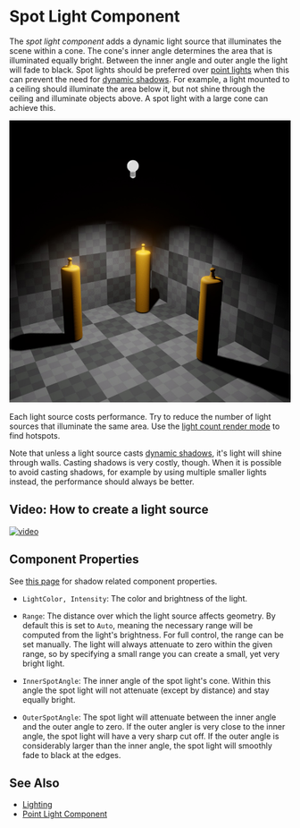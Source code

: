 # Spot Light Component

The *spot light component* adds a dynamic light source that illuminates the scene within a cone. The cone's inner angle determines the area that is illuminated equally bright. Between the inner angle and outer angle the light will fade to black. Spot lights should be preferred over [point lights](point-light-component.md) when this can prevent the need for [dynamic shadows](dynamic-shadows.md). For example, a light mounted to a ceiling should illuminate the area below it, but not shine through the ceiling and illuminate objects above. A spot light with a large cone can achieve this.

![Spot Light](media/spot-light.jpg)

Each light source costs performance. Try to reduce the number of light sources that illuminate the same area. Use the [light count render mode](../../editor/editor-views.md#light-count) to find hotspots.

Note that unless a light source casts [dynamic shadows](dynamic-shadows.md), it's light will shine through walls. Casting shadows is very costly, though. When it is possible to avoid casting shadows, for example by using multiple smaller lights instead, the performance should always be better.

## Video: How to create a light source

[![video](https://img.youtube.com/vi/XBO4OPcF2bs/0.jpg)](https://www.youtube.com/watch?v=XBO4OPcF2bs)

## Component Properties

See [this page](dynamic-shadows.md#shadow-component-properties) for shadow related component properties.

* `LightColor, Intensity`: The color and brightness of the light.

* `Range`: The distance over which the light source affects geometry. By default this is set to `Auto`, meaning the necessary range will be computed from the light's brightness. For full control, the range can be set manually. The light will always attenuate to zero within the given range, so by specifying a small range you can create a small, yet very bright light.

* `InnerSpotAngle`: The inner angle of the spot light's cone. Within this angle the spot light will not attenuate (except by distance) and stay equally bright.

* `OuterSpotAngle`: The spot light will attenuate between the inner angle and the outer angle to zero. If the outer angler is very close to the inner angle, the spot light will have a very sharp cut off. If the outer angle is considerably larger than the inner angle, the spot light will smoothly fade to black at the edges.

## See Also


* [Lighting](lighting-overview.md)
* [Point Light Component](point-light-component.md)
